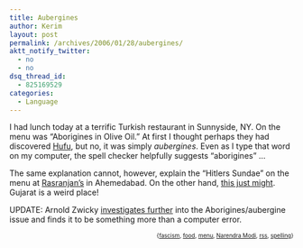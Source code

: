 ```yaml
---
title: Aubergines
author: Kerim
layout: post
permalink: /archives/2006/01/28/aubergines/
aktt_notify_twitter:
  - no
  - no
dsq_thread_id:
  - 825169529
categories:
  - Language
---
```

I had lunch today at a terrific Turkish restaurant in Sunnyside, NY. On the menu was &#8220;Aborigines in Olive Oil.&#8221; At first I thought perhaps they had discovered <a href="http://savageminds.org/2005/05/25/aztec-human-stew-anyone/" onclick="_gaq.push(['_trackEvent', 'outbound-article', 'http://savageminds.org/2005/05/25/aztec-human-stew-anyone/', 'Hufu']);" >Hufu</a>, but no, it was simply *aubergines*. Even as I type that word on my computer, the spell checker helpfully suggests &#8220;aborigines&#8221; &#8230;

The same explanation cannot, however, explain the &#8220;Hitlers Sundae&#8221; on the menu at <a href="http://test.oxus.net/archives/2005/01/22/rasranjans/" onclick="_gaq.push(['_trackEvent', 'outbound-article', 'http://test.oxus.net/archives/2005/01/22/rasranjans/', 'Rasranjan&#8217;s']);" >Rasranjan&#8217;s</a> in Ahemedabad. On the other hand, <a href="http://timesofindia.indiatimes.com/articleshow/868469.cms" onclick="_gaq.push(['_trackEvent', 'outbound-article', 'http://timesofindia.indiatimes.com/articleshow/868469.cms', 'this just might']);" >this just might</a>. Gujarat is a weird place!

UPDATE: Arnold Zwicky <a href="http://languagelog.ldc.upenn.edu/nll/?p=870" onclick="_gaq.push(['_trackEvent', 'outbound-article', 'http://languagelog.ldc.upenn.edu/nll/?p=870', 'investigates further']);" >investigates further</a> into the Aborigines/aubergine issue and finds it to be something more than a computer error.

<!-- technorati tags start -->

<div style="text-align:right;">
  <span style="font-size: x-small;">{<a href="http://www.technorati.com/tag/fascism" onclick="_gaq.push(['_trackEvent', 'outbound-article', 'http://www.technorati.com/tag/fascism', 'fascism']);" rel="tag">fascism</a>, <a href="http://www.technorati.com/tag/food" onclick="_gaq.push(['_trackEvent', 'outbound-article', 'http://www.technorati.com/tag/food', 'food']);" rel="tag">food</a>, <a href="http://www.technorati.com/tag/menu" onclick="_gaq.push(['_trackEvent', 'outbound-article', 'http://www.technorati.com/tag/menu', 'menu']);" rel="tag">menu</a>, <a href="http://www.technorati.com/tag/Narendra Modi" onclick="_gaq.push(['_trackEvent', 'outbound-article', 'http://www.technorati.com/tag/Narendra Modi', 'Narendra Modi']);" rel="tag">Narendra Modi</a>, <a href="http://www.technorati.com/tag/rss" onclick="_gaq.push(['_trackEvent', 'outbound-article', 'http://www.technorati.com/tag/rss', 'rss']);" rel="tag">rss</a>, <a href="http://www.technorati.com/tag/spelling" onclick="_gaq.push(['_trackEvent', 'outbound-article', 'http://www.technorati.com/tag/spelling', 'spelling']);" rel="tag">spelling</a>}</span>


<!-- technorati tags end -->

